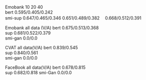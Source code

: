 
Emobank         10                            20                  40                     
bert        0.595/0.405/0.242                                                     
smi-sup     0.647/0.465/0.346         0.651/0.489/0.382　   0.668/0.512/0.391


Emobank           all data (V/A)
bert             0.675/0.513/0.368                             
sup              0.681/0.522/0.379    
smi-gan            0.0/0.0


CVAT             all data(V/A)
bert              0.839/0.545                              
sup               0.840/0.561     
smi-gan            0.0/0.0



FaceBook       all data(V/A)
bert            0.678/0.815    
sup             0.682/0.818
smi-Gan          0.0/0.0







